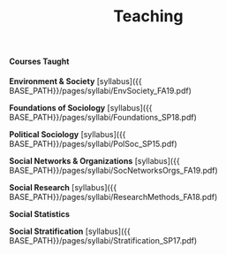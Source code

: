 ﻿---
layout: page
title: Teaching
description: Jeremiah Bohr's teaching
---
<!-- Global site tag (gtag.js) - Google Analytics -->
<script async src="https://www.googletagmanager.com/gtag/js?id=UA-127467072-1"></script>
<script>
  window.dataLayer = window.dataLayer || [];
  function gtag(){dataLayer.push(arguments);}
  gtag('js', new Date());

  gtag('config', 'UA-127467072-1');
</script>

#### Courses Taught

**Environment & Society**
[syllabus]({{ BASE_PATH}}/pages/syllabi/EnvSociety_FA19.pdf)
<br />

**Foundations of Sociology**
[syllabus]({{ BASE_PATH}}/pages/syllabi/Foundations_SP18.pdf)
<br />

**Political Sociology**
[syllabus]({{ BASE_PATH}}/pages/syllabi/PolSoc_SP15.pdf)
<br />

**Social Networks & Organizations**
[syllabus]({{ BASE_PATH}}/pages/syllabi/SocNetworksOrgs_FA19.pdf)
<br />

**Social Research**
[syllabus]({{ BASE_PATH}}/pages/syllabi/ResearchMethods_FA18.pdf)
<br />

**Social Statistics**
<br />

**Social Stratification**
[syllabus]({{ BASE_PATH}}/pages/syllabi/Stratification_SP17.pdf)
<br />
